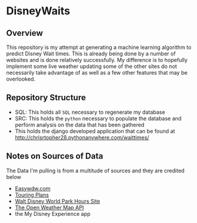 # DisneyWaits

## Overview
This repository is my attempt at generating a machine learning algorithm
to predict Disney Wait times. This is already being done by a number of
websites and is done relatively successfully. My difference is to hopefully
implement some live weather updating some of the other sites do not
necessarily take advantage of as well as a few other features that may be
overlooked.

## Repository Structure

* SQL:
  This holds all `SQL` necessary to regenerate my database
* SRC:
  This holds the `python` necessary to populate the database and perform analysis
  on the data that has been gathered
* This holds the django developed application that can be found at http://chrisrtopher28.pythonanywhere.com/waittimes/


## Notes on Sources of Data

The Data I'm pulling is from a multitude of sources and they are credited below

* [Easywdw.com ](https://www.easywdw.com/waits/?park=All)
* [Touring Plans](https://touringplans.com/)
* [Walt Disney World Park Hours Site](https://disneyworld.disney.go.com/calendars/day/)
* [The Open Weather Map API](https://openweathermap.org/api)
* the My Disney Experience app
